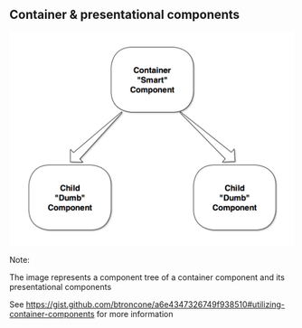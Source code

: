 ## Container & presentational components

![](images/component-types.png)

Note:

The image represents a component tree of a container component and its presentational components

See https://gist.github.com/btroncone/a6e4347326749f938510#utilizing-container-components for more information